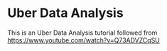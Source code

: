 # Uber Data Analysis

This is an Uber Data Analysis tutorial followed from https://www.youtube.com/watch?v=Q73ADVZCqSU
